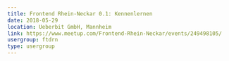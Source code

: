 ```yaml
---
title: Frontend Rhein-Neckar 0.1: Kennenlernen
date: 2018-05-29
location: Ueberbit GmbH, Mannheim
link: https://www.meetup.com/Frontend-Rhein-Neckar/events/249498105/
usergroup: ftdrn
type: usergroup
---
```

